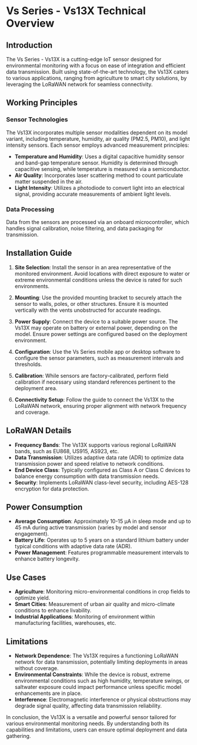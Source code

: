 # Vs Series - Vs13X Technical Overview

## Introduction
The Vs Series - Vs13X is a cutting-edge IoT sensor designed for environmental monitoring with a focus on ease of integration and efficient data transmission. Built using state-of-the-art technology, the Vs13X caters to various applications, ranging from agriculture to smart city solutions, by leveraging the LoRaWAN network for seamless connectivity.

## Working Principles

### Sensor Technologies
The Vs13X incorporates multiple sensor modalities dependent on its model variant, including temperature, humidity, air quality (PM2.5, PM10), and light intensity sensors. Each sensor employs advanced measurement principles:

- **Temperature and Humidity**: Uses a digital capacitive humidity sensor and band-gap temperature sensor. Humidity is determined through capacitive sensing, while temperature is measured via a semiconductor.
- **Air Quality**: Incorporates laser scattering method to count particulate matter suspended in the air.
- **Light Intensity**: Utilizes a photodiode to convert light into an electrical signal, providing accurate measurements of ambient light levels.

### Data Processing
Data from the sensors are processed via an onboard microcontroller, which handles signal calibration, noise filtering, and data packaging for transmission.

## Installation Guide

1. **Site Selection**: Install the sensor in an area representative of the monitored environment. Avoid locations with direct exposure to water or extreme environmental conditions unless the device is rated for such environments.
   
2. **Mounting**: Use the provided mounting bracket to securely attach the sensor to walls, poles, or other structures. Ensure it is mounted vertically with the vents unobstructed for accurate readings.

3. **Power Supply**: Connect the device to a suitable power source. The Vs13X may operate on battery or external power, depending on the model. Ensure power settings are configured based on the deployment environment.

4. **Configuration**: Use the Vs Series mobile app or desktop software to configure the sensor parameters, such as measurement intervals and thresholds.

5. **Calibration**: While sensors are factory-calibrated, perform field calibration if necessary using standard references pertinent to the deployment area.

6. **Connectivity Setup**: Follow the guide to connect the Vs13X to the LoRaWAN network, ensuring proper alignment with network frequency and coverage.

## LoRaWAN Details

- **Frequency Bands**: The Vs13X supports various regional LoRaWAN bands, such as EU868, US915, AS923, etc.
- **Data Transmission**: Utilizes adaptive data rate (ADR) to optimize data transmission power and speed relative to network conditions.
- **End Device Class**: Typically configured as Class A or Class C devices to balance energy consumption with data transmission needs.
- **Security**: Implements LoRaWAN class-level security, including AES-128 encryption for data protection.

## Power Consumption

- **Average Consumption**: Approximately 10-15 µA in sleep mode and up to 45 mA during active transmission (varies by model and sensor engagement).
- **Battery Life**: Operates up to 5 years on a standard lithium battery under typical conditions with adaptive data rate (ADR).
- **Power Management**: Features programmable measurement intervals to enhance battery longevity.

## Use Cases

- **Agriculture**: Monitoring micro-environmental conditions in crop fields to optimize yield.
- **Smart Cities**: Measurement of urban air quality and micro-climate conditions to enhance livability.
- **Industrial Applications**: Monitoring of environment within manufacturing facilities, warehouses, etc.

## Limitations

- **Network Dependence**: The Vs13X requires a functioning LoRaWAN network for data transmission, potentially limiting deployments in areas without coverage.
- **Environmental Constraints**: While the device is robust, extreme environmental conditions such as high humidity, temperature swings, or saltwater exposure could impact performance unless specific model enhancements are in place.
- **Interference**: Electromagnetic interference or physical obstructions may degrade signal quality, affecting data transmission reliability.

In conclusion, the Vs13X is a versatile and powerful sensor tailored for various environmental monitoring needs. By understanding both its capabilities and limitations, users can ensure optimal deployment and data gathering.